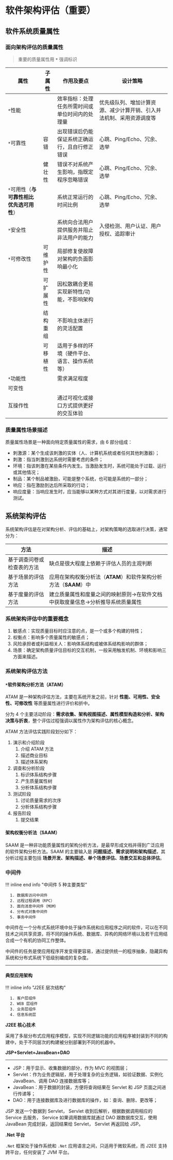 # 软件架构评估（重要）

## 软件系统质量属性

### 面向架构评估的质量属性

> 重要的质量属性用 **`*`** 强调标识

| 属性        | 子属性   | 作用及要点                                     | 设计策略                                                             |
| ----------- | -------- | ---------------------------------------------- | -------------------------------------------------------------------- |
| `*`性能     |          | 效率指标：处理任务所需时间或单位时间内的处理量 | 优先级队列、增加计算资源、减少计算开销、引入并法机制、采用资源调度等 |
| `*`可靠性   | 容错     | 出现错误后仍能保证系统正确运行，且自行修正错误 | 心跳、Ping/Echo、冗余、选举                                          |
|             | 健壮性   | 错误不对系统产生影响，指既定程序忽略错误       | 心跳、Ping/Echo、冗余、选举                                          |
| `*`可用性（**与可靠性相比优先选可用性**）   |          | 系统正常运行的时间比例                         | 心跳、Ping/Echo、冗余、选举                                          |
| `*`安全性   |          | 系统向合法用户提供服务并阻止非法用户的能力     | 入侵检测、用户认证、用户授权、追踪审计                               |
| `*`可修改性 | 可维护性 | 局部修复使故障对架构的负面影响最小化           |                                                                      |
|             | 可扩展性 | 因松散耦合更易实现新特性/功能，不影响架构      |                                                                      |
|             | 结构重组 | 不影响主体进行的灵活配置                       |                                                                      |
|             | 可移植性 | 适用于多样的环境（硬件平台、语言、操作系统等） |                                                                      |
| `*`功能性   |          | 需求满足程度                                   |                                                                      |
| 可变性      |          |                                                |                                                                      |
| 互操作性    |          | 通过可视化或接口方式提供更好的交互体验         |                                                                      |

### 质量属性场景描述

质量属性场景是一种面向特定质量属性的需求，由 6 部分组成：

* 刺激源：某个生成该刺激的实体（人、计算机系统或者任何其他刺激器）；
* 刺激：指当刺激到达系统时需要考虑的条件；
* 环境：指该刺激在某些条件内发生。当激励发生时，系统可能处于过载、运行或其他情况；
* 制品：某个制品被激励，可能是整个系统，也可能是系统的一部分；
* 响应：指在激励到达后所采取的行动；
* 响应度量：当响应发生时，应当能够以某种方式对其进行度量，以对需求进行测试。

## 系统架构评估


系统架构评估是在对架构分析、评估的基础上，对架构策略的选取进行决策，通常分为：

| 方法                       | 描述                                             |
| -------------------------- | ------------------------------------------------ |
| 基于调查问卷或检查表的方法 | 缺点是很大程度上依赖于评估人员的主观判断         |
| 基于场景的评估方法         | 应用在架构权衡分析法（**ATAM**）和软件架构分析方法（**SAAM**）中 |
| 基于度量的评估方法         | 建立质量属性和度量之间的映射原则->在软件文档中获取度量信息->分析推导系统质量属性 |

### 系统架构评估中的重要概念

1. 敏感点：实现质量目标时应注意的点，是一个或多个构建的特性；
2. 权衡点：影响多个质量属性的敏感点；
3. 风险承担者或利益相关人：影响体系结构或被体系结构影响的群体；
4. 场景：确定架构质量评估目标的交互机制，一般采用触发机制、环境和影响三方面来描述。

### 系统架构评估方法

#### `*`软件架构分析方法（ATAM）

ATAM 是一种架构评估方法，主要在系统开发之前，针对 **性能、可用性、安全性、可修改性** 等质量属性进行评价和折中。

分为 4 个主要活动阶段：**需求收集、架构视图描述、属性模型构造和分析、架构决策与折衷**，整个评估过程强调以属性作为架构评估的核心概念。

ATAM 方法评估实践阶段划分如下：

1. 演示和介绍阶段
      1. 介绍 ATAM 方法
      2. 描述商业目标
      3. 描述体系架构
2. 调查和分析阶段
      1. 标识体系结构步骤
      2. 产生质量属性树
      3. 分析体系结构步骤
3. 测试阶段
      1. 讨论质量需求的次序
      2. 分析体系结构步骤
4. 报告阶段
      1. 提交结果

#### 架构权衡分析法（**SAAM**）

SAAM 是一种非功能质量属性的架构分析方法，是最早形成文档并得到广泛应用的软件架构分析方法。SAAM 的主要输入是 **问题描述、需求说明和架构描述**，其分析过程主要包括 **场景开发、架构描述、单个场景评估、场景交互和总体评估**。

### 中间件

!!! inline end info "中间件 5 种主要类型"

      1. 数据库访问中间件
      2. 远程过程调用（RPC）
      3. 面向消息中间件（MOM）
      4. 分布式对象中间件
      5. 事务中间件

中间件在一个分布式系统环境中处于操作系统和应用程序之间的软件，可以在不同技术之间共享资源，将不同的操作系统、数据库、异构的网络环境以及若干应用结合成一个有机的协同工作整体。

中间件的任务是使应用程序开发变得更容易，通过提供统一的程序抽象，隐藏异构系统和分布式系统下低级别编成的复杂度。

---

#### 典型应用架构

!!! inline info "J2EE 层次结构"

      1. 客户层组件
      2. WEB 层组件
      3. 业务层组件
      4. 信息系统层

**J2EE 核心技术**

采用了多层分布式应用程序模型，实现不同逻辑功能的应用程序被封装到不同的构建中，处于不同层次的构建被分别部署到不同的机器中。

**JSP+Servlet+JavaBean+DAO**

---

* JSP：用于显示、收集数据的部分，作为 MVC 的视图层；
* Servlet：作为业务逻辑层，用于处理复杂的业务逻辑，如验证数据、实例化 JavaBean、调用 DAO 连接数据库等；
* JavaBean：用于数据的封装，方便将查询结果在 Servlet 和 JSP 页面之间进行传递等；
* DAO：用于连接数据库及进行数据库的操作，如：查询、删除、更改等；

JSP 发送一个数据到 Servlet， Servlet 收到后解析，根据数据调用相应的 Service 去服务， Service 如果调用数据库就通过 DAO 跟数据库交互，使用 JavaBean 完成封装，返回结果给 Servlet， Servlet 再返回给 JSP。



**.Net 平台**

`.Net` 框架处于操作系统和 `.Net` 应用语言之间，只适用于微软系统，而 J2EE 支持跨平台，任何安装了 JVM 平台。